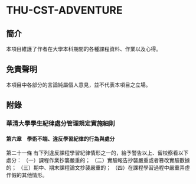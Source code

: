 # THU-CST-ADVENTURE

## 簡介

本項目維護了作者在大學本科期間的各種課程資料、作業以及心得。

## 免責聲明

本項目中各部分的言論純屬個人意見，並不代表本項目之立場。



## 附錄

### 華清大學學生紀律處分管理規定實施細則

#### 第六章　學術不端、違反學習紀律的行為與處分

第二十一條 有下列違反課程學習紀律情形之一的，給予警告以上、留校察看以下處分：
（一）課程作業抄襲嚴重的；
（二）實驗報告抄襲嚴重或者篡改實驗數據的；
（三）期中、期末課程論文抄襲嚴重的；
（四）在課程學習過程中嚴重弄虛作假的其他情形。
